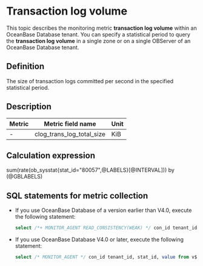 # Transaction log volume

This topic describes the monitoring metric **transaction log volume** within an OceanBase Database tenant. You can specify a statistical period to query the **transaction log volume** in a single zone or on a single OBServer of an OceanBase Database tenant.

## Definition

The size of transaction logs committed per second in the specified statistical period.

## Description

| **Metric** |   **Metric field name**   | **Unit** |
|------------|---------------------------|----------|
| -          | clog_trans_log_total_size | KiB       |

## Calculation expression

sum(rate(ob_sysstat{stat_id="80057",@LABELS}[@INTERVAL])) by (@GBLABELS)

## SQL statements for metric collection

* If you use OceanBase Database of a version earlier than V4.0, execute the following statement:

  ```sql
  select /*+ MONITOR_AGENT READ_CONSISTENCY(WEAK) */ con_id tenant_id, stat_id, value from v$sysstat where stat_id IN (80057) and (con_id > 1000 or con_id = 1) and class < 1000
  ```

* If you use OceanBase Database V4.0 or later, execute the following statement:

  ```sql
  select /* MONITOR_AGENT */ con_id tenant_id, stat_id, value from v$sysstat where stat_id IN (80057) and (con_id > 1000 or con_id = 1) and class < 1000
  ```
